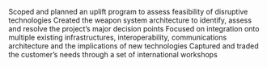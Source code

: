 Scoped and planned an uplift program to assess feasibility of disruptive technologies
Created the weapon system architecture to identify, assess and resolve the project’s major decision points
  Focused on integration onto multiple existing infrastructures, interoperability, communications architecture and the implications of new technologies
Captured and traded the customer’s needs through a set of international workshops